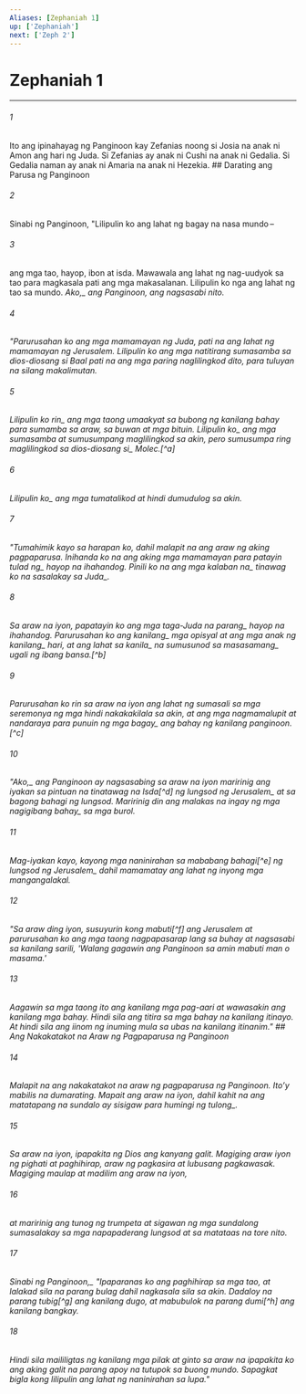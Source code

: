 ```yaml
---
Aliases: [Zephaniah 1]
up: ['Zephaniah']
next: ['Zeph 2']
---
```

# Zephaniah 1

***






















###### 1 










Ito ang ipinahayag ng Panginoon kay Zefanias noong si Josia na anak ni Amon ang hari ng Juda. Si Zefanias ay anak ni Cushi na anak ni Gedalia. Si Gedalia naman ay anak ni Amaria na anak ni Hezekia. ## Darating ang Parusa ng Panginoon 





















###### 2 










Sinabi ng Panginoon, "Lilipulin ko ang lahat ng bagay na nasa mundo – 





















###### 3 










ang mga tao, hayop, ibon at isda. Mawawala ang lahat ng nag-uudyok sa tao para magkasala pati ang mga makasalanan. Lilipulin ko nga ang lahat ng tao sa mundo. <i class="trans-change">Ako,_ ang Panginoon, ang nagsasabi nito. 





















###### 4 










"Parurusahan ko ang mga mamamayan ng Juda, pati na ang lahat ng mamamayan ng Jerusalem. Lilipulin ko ang mga natitirang sumasamba sa dios-diosang si Baal pati na ang mga paring naglilingkod dito, para tuluyan na silang makalimutan. 





















###### 5 










<i class="trans-change">Lilipulin ko rin_ ang mga taong umaakyat sa bubong ng kanilang bahay para sumamba sa araw, sa buwan at mga bituin. <i class="trans-change">Lilipulin ko_ ang mga sumasamba at sumusumpang maglilingkod sa akin, pero sumusumpa ring maglilingkod sa <i class="trans-change">dios-diosang si_ Molec.[^a] 





















###### 6 










<i class="trans-change">Lilipulin ko_ ang mga tumatalikod at hindi dumudulog sa akin. 





















###### 7 










"Tumahimik kayo sa harapan ko, dahil malapit na ang araw ng aking pagpaparusa. Inihanda ko na ang <i class="trans-change">aking mga mamamayan para patayin tulad ng_ hayop na ihahandog. Pinili ko na ang mga <i class="trans-change">kalaban na_ tinawag ko <i class="trans-change">na sasalakay sa Juda_. 





















###### 8 










Sa araw na iyon, papatayin ko ang <i class="trans-change">mga taga-Juda na parang_ hayop na ihahandog. Parurusahan ko ang <i class="trans-change">kanilang_ mga opisyal at ang mga anak ng <i class="trans-change">kanilang_ hari, at ang lahat <i class="trans-change">sa kanila_ na sumusunod sa <i class="trans-change">masasamang_ ugali ng ibang bansa.[^b] 





















###### 9 










Parurusahan ko rin sa araw na iyon ang lahat ng sumasali sa mga seremonya ng mga hindi nakakakilala sa akin, at ang mga nagmamalupit at nandaraya para punuin <i class="trans-change">ng mga bagay_ ang bahay ng kanilang panginoon.[^c] 





















###### 10 










"<i class="trans-change">Ako,_ ang Panginoon ay nagsasabing sa araw na iyon maririnig ang iyakan sa pintuan na tinatawag na Isda[^d] <i class="trans-change">ng lungsod ng Jerusalem_ at sa bagong bahagi ng lungsod. Maririnig din ang malakas na ingay <i class="trans-change">ng mga nagigibang bahay_ sa mga burol. 





















###### 11 










Mag-iyakan kayo, kayong mga naninirahan sa mababang bahagi[^e] <i class="trans-change">ng lungsod ng Jerusalem_ dahil mamamatay ang lahat ng inyong mga mangangalakal. 





















###### 12 










"Sa araw ding iyon, susuyurin kong mabuti[^f] ang Jerusalem at parurusahan ko ang mga taong nagpapasarap lang sa buhay at nagsasabi sa kanilang sarili, 'Walang gagawin ang Panginoon sa amin mabuti man o masama.' 





















###### 13 










Aagawin sa mga taong ito ang kanilang mga pag-aari at wawasakin ang kanilang mga bahay. Hindi sila ang titira sa mga bahay na kanilang itinayo. At hindi sila ang iinom ng inuming mula sa ubas na kanilang itinanim." ## Ang Nakakatakot na Araw ng Pagpaparusa ng Panginoon 





















###### 14 










Malapit na ang nakakatakot na araw ng pagpaparusa ng Panginoon. Itoʼy mabilis na dumarating. Mapait ang araw na iyon, dahil kahit na ang matatapang na sundalo ay sisigaw <i class="trans-change">para humingi ng tulong_. 





















###### 15 










Sa araw na iyon, ipapakita ng Dios ang kanyang galit. Magiging araw iyon ng pighati at paghihirap, araw ng pagkasira at lubusang pagkawasak. Magiging maulap at madilim ang araw na iyon, 





















###### 16 










at maririnig ang tunog ng trumpeta at sigawan ng mga sundalong sumasalakay sa mga napapaderang lungsod at sa matataas na tore nito. 





















###### 17 










<i class="trans-change">Sinabi ng Panginoon,_ "Ipaparanas ko ang paghihirap sa mga tao, at lalakad sila na parang bulag dahil nagkasala sila sa akin. Dadaloy na parang tubig[^g] ang kanilang dugo, at mabubulok na parang dumi[^h] ang kanilang bangkay. 





















###### 18 










Hindi sila maililigtas ng kanilang mga pilak at ginto sa araw na ipapakita ko ang aking galit na parang apoy na tutupok sa buong mundo. Sapagkat bigla kong lilipulin ang lahat ng naninirahan sa lupa."
